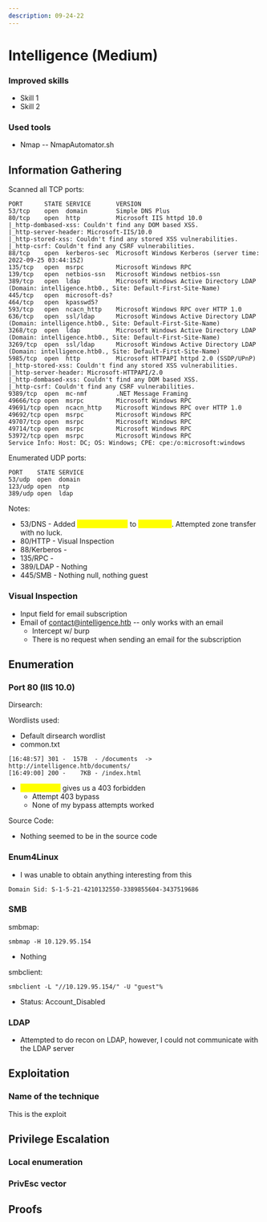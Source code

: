 ```yaml
---
description: 09-24-22
---
```


# Intelligence (Medium)

### Improved skills

* Skill 1
* Skill 2

### Used tools

* Nmap -- NmapAutomator.sh

## Information Gathering

Scanned all TCP ports:

```
PORT      STATE SERVICE       VERSION
53/tcp    open  domain        Simple DNS Plus
80/tcp    open  http          Microsoft IIS httpd 10.0
|_http-dombased-xss: Couldn't find any DOM based XSS.
|_http-server-header: Microsoft-IIS/10.0
|_http-stored-xss: Couldn't find any stored XSS vulnerabilities.
|_http-csrf: Couldn't find any CSRF vulnerabilities.
88/tcp    open  kerberos-sec  Microsoft Windows Kerberos (server time: 2022-09-25 03:44:15Z)
135/tcp   open  msrpc         Microsoft Windows RPC
139/tcp   open  netbios-ssn   Microsoft Windows netbios-ssn
389/tcp   open  ldap          Microsoft Windows Active Directory LDAP (Domain: intelligence.htb0., Site: Default-First-Site-Name)
445/tcp   open  microsoft-ds?
464/tcp   open  kpasswd5?
593/tcp   open  ncacn_http    Microsoft Windows RPC over HTTP 1.0
636/tcp   open  ssl/ldap      Microsoft Windows Active Directory LDAP (Domain: intelligence.htb0., Site: Default-First-Site-Name)
3268/tcp  open  ldap          Microsoft Windows Active Directory LDAP (Domain: intelligence.htb0., Site: Default-First-Site-Name)
3269/tcp  open  ssl/ldap      Microsoft Windows Active Directory LDAP (Domain: intelligence.htb0., Site: Default-First-Site-Name)
5985/tcp  open  http          Microsoft HTTPAPI httpd 2.0 (SSDP/UPnP)
|_http-stored-xss: Couldn't find any stored XSS vulnerabilities.
|_http-server-header: Microsoft-HTTPAPI/2.0
|_http-dombased-xss: Couldn't find any DOM based XSS.
|_http-csrf: Couldn't find any CSRF vulnerabilities.
9389/tcp  open  mc-nmf        .NET Message Framing
49666/tcp open  msrpc         Microsoft Windows RPC
49691/tcp open  ncacn_http    Microsoft Windows RPC over HTTP 1.0
49692/tcp open  msrpc         Microsoft Windows RPC
49707/tcp open  msrpc         Microsoft Windows RPC
49714/tcp open  msrpc         Microsoft Windows RPC
53972/tcp open  msrpc         Microsoft Windows RPC
Service Info: Host: DC; OS: Windows; CPE: cpe:/o:microsoft:windows
```

Enumerated UDP ports:

```
PORT    STATE SERVICE
53/udp  open  domain
123/udp open  ntp
389/udp open  ldap
```

Notes:

* 53/DNS - Added <mark style="color:yellow;">intelligence.htb</mark> to <mark style="color:yellow;">/etc/hosts</mark>. Attempted zone transfer with no luck.
* 80/HTTP - Visual Inspection
* 88/Kerberos -&#x20;
* 135/RPC -&#x20;
* 389/LDAP - Nothing
* 445/SMB - Nothing null, nothing guest

### Visual Inspection

* Input field for email subscription
* Email of contact@intelligence.htb -- only works with an email
  * Intercept w/ burp
  * There is no request when sending an email for the subscription

## Enumeration

### Port 80 (IIS 10.0)

Dirsearch:

Wordlists used:&#x20;

* Default dirsearch wordlist
* common.txt

```
[16:48:57] 301 -  157B  - /documents  ->  http://intelligence.htb/documents/
[16:49:00] 200 -    7KB - /index.html
```

* <mark style="color:yellow;">/Documents</mark> gives us a 403 forbidden
  * Attempt 403 bypass
  * None of my bypass attempts worked

Source Code:

* Nothing seemed to be in the source code

### Enum4Linux

* I was unable to obtain anything interesting from this

```
Domain Sid: S-1-5-21-4210132550-3389855604-3437519686
```

### SMB&#x20;

smbmap:

```
smbmap -H 10.129.95.154
```

* Nothing

smbclient:

```
smbclient -L "//10.129.95.154/" -U "guest"%
```

* Status: Account\_Disabled

### LDAP

* Attempted to do recon on LDAP, however, I could not communicate with the LDAP server

## Exploitation

### Name of the technique

This is the exploit

## Privilege Escalation

### Local enumeration

### PrivEsc vector

## Proofs
